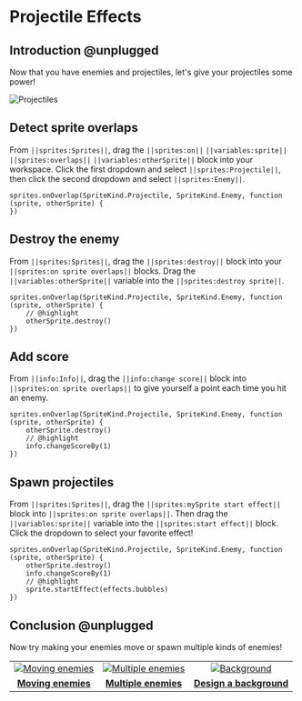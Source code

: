 # Projectile Effects

## Introduction @unplugged

Now that you have enemies and projectiles, let's give your projectiles some power!

![Projectiles](/static/recipes/shark-splash/03-projectiles.gif)

## Detect sprite overlaps

From ``||sprites:Sprites||``, drag the ``||sprites:on||`` ``||variables:sprite||`` ``||sprites:overlaps||``  ``||variables:otherSprite||`` block into your workspace. Click the first dropdown and select ``||sprites:Projectile||``, then click the second dropdown and select ``||sprites:Enemy||``.

```blocks
sprites.onOverlap(SpriteKind.Projectile, SpriteKind.Enemy, function (sprite, otherSprite) {
})
```

## Destroy the enemy

From ``||sprites:Sprites||``, drag the ``||sprites:destroy||`` block into your ``||sprites:on sprite overlaps||`` blocks. Drag the ``||variables:otherSprite||`` variable into the ``||sprites:destroy sprite||``.

```blocks
sprites.onOverlap(SpriteKind.Projectile, SpriteKind.Enemy, function (sprite, otherSprite) {
    // @highlight
    otherSprite.destroy()
})
```

## Add score

From ``||info:Info||``, drag the ``||info:change score||`` block into ``||sprites:on sprite overlaps||`` to give yourself a point each time you hit an enemy.

```blocks
sprites.onOverlap(SpriteKind.Projectile, SpriteKind.Enemy, function (sprite, otherSprite) {
    otherSprite.destroy()
    // @highlight
    info.changeScoreBy(1)
})
```

## Spawn projectiles

From ``||sprites:Sprites||``, drag the ``||sprites:mySprite start effect||`` block into ``||sprites:on sprite overlaps||``. Then drag the ``||variables:sprite||`` variable into the ``||sprites:start effect||`` block. Click the dropdown to select your favorite effect!


```blocks
sprites.onOverlap(SpriteKind.Projectile, SpriteKind.Enemy, function (sprite, otherSprite) {
    otherSprite.destroy()
    info.changeScoreBy(1)
    // @highlight
    sprite.startEffect(effects.bubbles)
})
```

## Conclusion @unplugged

Now try making your enemies move or spawn multiple kinds of enemies!

|      |      |      |
|:----:|:----:|:----:|
|  [![Moving enemies](/static/recipes/shark-splash/02-A-enemies.gif)](#recipe:/recipes/shark-splash/02-A-enemies)  | [![Multiple enemies](/static/recipes/shark-splash/02-B-enemies.gif)](#recipe:/recipes/shark-splash/02-B-enemies) | [![Background](/static/recipes/shark-splash/04-background.png)](#recipe:/recipes/04-background) |
| [**Moving enemies**](#recipe:/recipes/shark-splash/02-A-enemies)| [**Multiple enemies**](#recipe:/recipes/shark-splash/02-B-enemies) | [**Design a background**](#recipe:/recipes/shark-splash/04-background) |